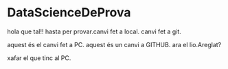 # DataScienceDeProva
hola que tal!!
hasta per provar.canvi fet a local. 
canvi fet a git. 


aquest és el canvi fet a PC. 
aquest és un canvi a GITHUB. 
ara el lio.Areglat? 

xafar el que tinc al PC. 
